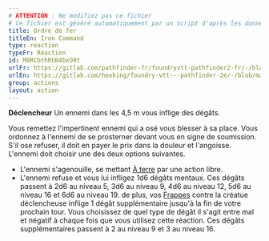 ```yaml
---
# ATTENTION : Ne modifiez pas ce fichier
# Ce fichier est généré automatiquement par un script d'après les données du module Foundry VTT officiel et de sa traduction
title: Ordre de fer
titleEn: Iron Command
type: reaction
typeFr: Réaction
id: M8RCbthRhB4bxO9t
urlFr: https://gitlab.com/pathfinder-fr/foundryvtt-pathfinder2-fr/-/blob/master/data/actions/M8RCbthRhB4bxO9t.htm
urlEn: https://gitlab.com/hooking/foundry-vtt---pathfinder-2e/-/blob/master/packs/data/actions.db/iron-command.json
group: actions
layout: action
---
```

**Déclencheur** Un ennemi dans les 4,5 m vous inflige des dégâts.

Vous remettez l'impertinent ennemi qui a osé vous blesser à sa place. Vous ordonnez à l'ennemi de se prosterner devant vous en signe de soumission. S'il ose refuser, il doit en payer le prix dans la douleur et l'angoisse. L'ennemi doit choisir une des deux options suivantes.

- L'ennemi s'agenouille, se mettant [À terre](../conditions/à-terre.md) par une action libre.
- L'ennemi refuse et vous lui infligez 1d6 dégâts mentaux. Ces dégâts passent à 2d6 au niveau 5, 3d6 au niveau 9, 4d6 au niveau 12, 5d6 au niveau 16 et 6d6 au niveau 19.
de plus, vos [Frappes](frapper.md) contre la créatue déclencheuse inflige 1 dégât supplémentaire jusqu'à la fin de votre prochain tour. Vous choisissez de quel type de dégât il s'agit entre mal et négatif à chaque fois que vous utilisez cette réaction. Ces dégâts supplémentaires passent à 2 au niveau 9 et 3 au niveau 16.


